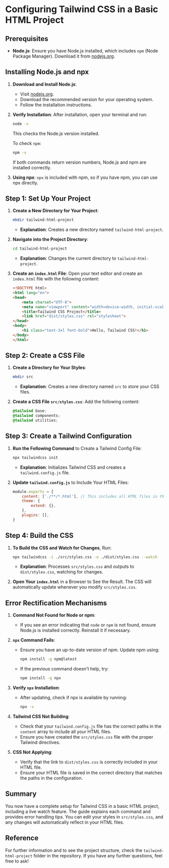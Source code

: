 # Configuring Tailwind CSS in a Basic HTML Project

## Prerequisites
- **Node.js**: Ensure you have Node.js installed, which includes `npm` (Node Package Manager). Download it from [nodejs.org](https://nodejs.org/).

## Installing Node.js and npx

1. **Download and Install Node.js**:
   - Visit [nodejs.org](https://nodejs.org/).
   - Download the recommended version for your operating system.
   - Follow the installation instructions.

2. **Verify Installation**:
   After installation, open your terminal and run:
   ```bash
   node -v
   ```
   This checks the Node.js version installed.

   To check `npm`:
   ```bash
   npm -v
   ```
   If both commands return version numbers, Node.js and npm are installed correctly.

3. **Using npx**:
   `npx` is included with npm, so if you have npm, you can use npx directly.

## Step 1: Set Up Your Project

1. **Create a New Directory for Your Project**:
   ```bash
   mkdir tailwind-html-project
   ```
   - **Explanation**: Creates a new directory named `tailwind-html-project`.

2. **Navigate into the Project Directory**:
   ```bash
   cd tailwind-html-project
   ```
   - **Explanation**: Changes the current directory to `tailwind-html-project`.

3. **Create an `index.html` File**:
   Open your text editor and create an `index.html` file with the following content:
   ```html
   <!DOCTYPE html>
   <html lang="en">
   <head>
       <meta charset="UTF-8">
       <meta name="viewport" content="width=device-width, initial-scale=1.0">
       <title>Tailwind CSS Project</title>
       <link href="dist/styles.css" rel="stylesheet">
   </head>
   <body>
       <h1 class="text-3xl font-bold">Hello, Tailwind CSS!</h1>
   </body>
   </html>
   ```

## Step 2: Create a CSS File

1. **Create a Directory for Your Styles**:
   ```bash
   mkdir src
   ```
   - **Explanation**: Creates a new directory named `src` to store your CSS files.

2. **Create a CSS File `src/styles.css`**:
   Add the following content:
   ```css
   @tailwind base;
   @tailwind components;
   @tailwind utilities;
   ```

## Step 3: Create a Tailwind Configuration

1. **Run the Following Command** to Create a Tailwind Config File:
   ```bash
   npx tailwindcss init
   ```
   - **Explanation**: Initializes Tailwind CSS and creates a `tailwind.config.js` file.

2. **Update `tailwind.config.js`** to Include Your HTML Files:
   ```javascript
   module.exports = {
       content: ['./**/*.html'], // This includes all HTML files in the project
       theme: {
           extend: {},
       },
       plugins: [],
   }
   ```

## Step 4: Build the CSS

1. **To Build the CSS and Watch for Changes**, Run:
   ```bash
   npx tailwindcss -i ./src/styles.css -o ./dist/styles.css --watch
   ```
   - **Explanation**: Processes `src/styles.css` and outputs to `dist/styles.css`, watching for changes.

2. **Open Your `index.html`** in a Browser to See the Result. The CSS will automatically update whenever you modify `src/styles.css`.

## Error Rectification Mechanisms

1. **Command Not Found for Node or npm**:
   - If you see an error indicating that `node` or `npm` is not found, ensure Node.js is installed correctly. Reinstall it if necessary.

2. **`npx` Command Fails**:
   - Ensure you have an up-to-date version of npm. Update npm using:
     ```bash
     npm install -g npm@latest
     ```
   - If the previous command doesn't help, try:
     ```bash
     npm install -g npx
     ```

3. **Verify `npx` Installation**:
   - After updating, check if npx is available by running:
     ```bash
     npx -v
     ```

4. **Tailwind CSS Not Building**:
   - Check that your `tailwind.config.js` file has the correct paths in the `content` array to include all your HTML files.
   - Ensure you have created the `src/styles.css` file with the proper Tailwind directives.

5. **CSS Not Applying**:
   - Verify that the link to `dist/styles.css` is correctly included in your HTML file.
   - Ensure your HTML file is saved in the correct directory that matches the paths in the configuration.

## Summary
You now have a complete setup for Tailwind CSS in a basic HTML project, including a live watch feature. The guide explains each command and provides error handling tips. You can edit your styles in `src/styles.css`, and any changes will automatically reflect in your HTML files.

## Reference
For further information and to see the project structure, check the `tailwind-html-project` folder in the repository. If you have any further questions, feel free to ask!